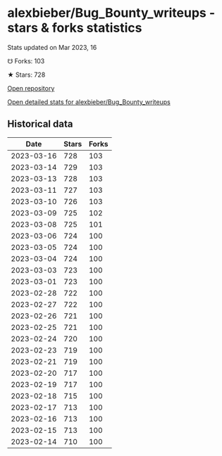 # alexbieber/Bug_Bounty_writeups - stars & forks statistics

Stats updated on Mar 2023, 16

☋ Forks: 103

★ Stars: 728

[Open repository](https://github.com/alexbieber/Bug_Bounty_writeups)

[Open detailed stats for alexbieber/Bug_Bounty_writeups](https://reviewgithub.com/rep/alexbieber/Bug_Bounty_writeups)

## Historical data
| Date | Stars | Forks |
|------|-------|-------|
| 2023-03-16 | 728 | 103 | 
| 2023-03-14 | 729 | 103 | 
| 2023-03-13 | 728 | 103 | 
| 2023-03-11 | 727 | 103 | 
| 2023-03-10 | 726 | 103 | 
| 2023-03-09 | 725 | 102 | 
| 2023-03-08 | 725 | 101 | 
| 2023-03-06 | 724 | 100 | 
| 2023-03-05 | 724 | 100 | 
| 2023-03-04 | 724 | 100 | 
| 2023-03-03 | 723 | 100 | 
| 2023-03-01 | 723 | 100 | 
| 2023-02-28 | 722 | 100 | 
| 2023-02-27 | 722 | 100 | 
| 2023-02-26 | 721 | 100 | 
| 2023-02-25 | 721 | 100 | 
| 2023-02-24 | 720 | 100 | 
| 2023-02-23 | 719 | 100 | 
| 2023-02-21 | 719 | 100 | 
| 2023-02-20 | 717 | 100 | 
| 2023-02-19 | 717 | 100 | 
| 2023-02-18 | 715 | 100 | 
| 2023-02-17 | 713 | 100 | 
| 2023-02-16 | 713 | 100 | 
| 2023-02-15 | 713 | 100 | 
| 2023-02-14 | 710 | 100 | 

